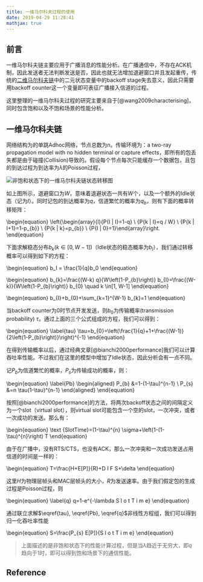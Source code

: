 ```yaml
---
title: 一维马尔科夫过程的使用
date: 2019-04-29 11:28:41
mathjax: true
---
```


## 前言

一维马尔科夫链主要应用于广播消息的性能分析。在广播通信中，不存在ACK机制，因此发送者无法判断发送是否，因此也就无法增加退避窗口并且发起重传，传统的[二维马尔科夫链](../wave.html)中的二元状态变量中的backoff stage失去意义，因此只需要用backoff counter这一个变量即可表征广播接入信道的过程。

这里整理的一维马尔科夫过程的研究主要来自于[@wang2009characterising]，同时包含饱和以及不饱和场景的性能分析。

## 一维马尔科夫链

网络结构为的单跳Adhoc网络，节点总数为$n$。传输环境为：a two-ray propagation model with no hidden terminal or capture effects，即所有的包丢失都是由于碰撞(Collision)导致的。假设每个节点每次只能缓存一个数据包，且包的到达过程为到达率为$\lambda$的Poisson过程，

![非饱和状态下的一维马尔科夫链状态转移图](https://imgs.codewoody.com/uploads/big/bcb65007d6aa7bc769fb3e51530d1ead.png)

如上图所示，退避窗口为$W$，意味着退避状态一共有$W$个，以及一个额外的Idle状态（记为$I$）。同时记包的到达概率为$q$，信道繁忙的概率为$q_b$，则有下面的概率转移矩阵：

\begin{equation}
\left\{\begin{array}{l}{P\{I | I\}=1-q} \\ {P\{k | I\}=q / W} \\ {P\{k | I+1\}=1-p_{b}} \\ {P\{k | k\}=p_{b}} \\ {P\{I | 0\}=1}\end{array}\right.
\end{equation}

下面求解稳态分布$b_k (k \in [0, W - 1])$（Idle状态的稳态概率为$b_I$），我们通过转移概率可以得到如下的方程：

\begin{equation}
b_I = \frac{1}{q}b_0
\end{equation}

\begin{equation}
b_{k}=\frac{(W-k) q}{W\left(1-P_{b}\right)} b_{I}=\frac{(W-k)}{W\left(1-P_{b}\right)} b_{0} \quad k \in[1, W-1]
\end{equation}

\begin{equation}
b_{I}+b_{0}+\sum_{k=1}^{W-1} b_{k}=1
\end{equation}

当backoff counter为0时节点开发发送，则$b_0$为传输概率(transmission probability) $\tau$。通过上面的三个公式组成的方程，我们可以得到：

\begin{equation}
\label{tau}
\tau=b_{0}=\left(\frac{1}{q}+1+\frac{(W-1)}{2\left(1-P_{b}\right)}\right)^{-1}
\end{equation}

在得到传输概率以后，通过经典文章[@bianchi2000performance]我们可以计算吞吐率性能。不过我们在这里的模型中增加了Idle状态，因此分析会有一点不同。

记$P_b$为信道繁忙的概率，$P_s$为传输成功的概率，则：

\begin{equation}
\label{Pb}
\begin{aligned} P_{b} &=1-(1-\tau)^{n-1} \\ P_{s} &=n \tau(1-\tau)^{n-1} \end{aligned}
\end{equation}

按照[@bianchi2000performance]的方法，将两次backoff状态之间的间隔定义为一个slot（virtual slot），则virtual slot可能包含一个空的slot，一次冲突，或者一次成功的发送。那么有：

\begin{equation}
\text {SlotTime}=(1-\tau)^{n} \sigma+\left(1-(1-\tau)^{n}\right) T
\end{equation}

由于在广播中，没有RTS/CTS，也没有ACK，那么一次冲突和一次成功发送占用信道的时间是一样的：

\begin{equation}
T=\frac{H+E[P]}{R}+D I F S+\delta
\end{equation}

这里$H$为物理层帧头和MAC层帧头的大小，$R$为发送速率。由于我们假定包的生成过程是Poisson过程，则

\begin{equation}
\label{q}
q=1-e^{-\lambda S l o t T i m e}
\end{equation}

通过联立求解$\eqref{tau}, \eqref{Pb}, \eqref{q}$非线性方程组，我们可以得到归一化吞吐率性能

\begin{equation}
S=\frac{P_{s} E[P]}{S l o t T i m e}
\end{equation}

> 上面描述的是非饱和状态下的性能计算过程，但是当$\lambda$趋近于无穷大，即$q$趋向于1时，即可以得到饱和场景下的通信性能。

## Reference
